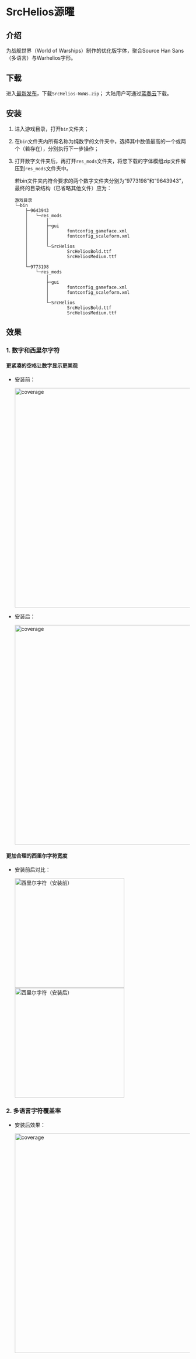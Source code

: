 # SrcHelios源曜
## 介绍
为战舰世界（World of Warships）制作的优化版字体，聚合Source Han Sans（多语言）与Warhelios字形。
## 下载
进入[最新发布](https://github.com/OpenWoWs/SrcHelios-WoWs/releases/latest)，下载`SrcHelios-WoWs.zip`；
大陆用户可通过[蓝奏云](https://tapio.lanzn.com/b0nyjuylc)下载。
## 安装
1. 进入游戏目录，打开`bin`文件夹；
2. 在`bin`文件夹内所有名称为纯数字的文件夹中，选择其中数值最高的一个或两个（若存在），分别执行下一步操作；
3. 打开数字文件夹后，再打开`res_mods`文件夹，将您下载的字体模组zip文件解压到`res_mods`文件夹中。

    若bin文件夹内符合要求的两个数字文件夹分别为“9773198”和“9643943”，最终的目录结构（已省略其他文件）应为：
    ```
    游戏目录
    └─bin
        ├─9643943
        │   └─res_mods
        │       │
        │       ├─gui
        │       │       fontconfig_gameface.xml
        │       │       fontconfig_scaleform.xml
        │       │
        │       └─SrcHelios
        │               SrcHeliosBold.ttf
        │               SrcHeliosMedium.ttf
        │
        └─9773198
            └─res_mods
                │
                ├─gui
                │       fontconfig_gameface.xml
                │       fontconfig_scaleform.xml
                │
                └─SrcHelios
                        SrcHeliosBold.ttf
                        SrcHeliosMedium.ttf
    ```
## 效果
### 1. 数字和西里尔字符

#### 更紧凑的空格让数字显示更美观

- 安装前：

    <img width="600" alt="coverage" src="https://github.com/user-attachments/assets/469088e7-13d8-4f89-9fea-d30a00ce7f90">

- 安装后：

    <img width="600" alt="coverage" src="https://github.com/user-attachments/assets/f26bb205-e44d-40fc-a882-e70bf3594a51">

#### 更加合理的西里尔字符宽度

- 安装前后对比：

    <div align="left">
    <img src="https://github.com/user-attachments/assets/aaef3935-215b-4c5b-9cce-95c144e48152" alt="西里尔字符（安装前）" width="300" style="margin-right: 10px;">
    <img src="https://github.com/user-attachments/assets/dc01ec4c-bdb4-411c-a022-cba238f5c96c" alt="西里尔字符（安装后）" width="300" style="margin-right: 10px;">
    </div>


### 2. 多语言字符覆盖率

- 安装后效果：

    <img width="600" alt="coverage" src="https://github.com/user-attachments/assets/98a7eb8b-ade5-4997-94b7-097c40614997">
